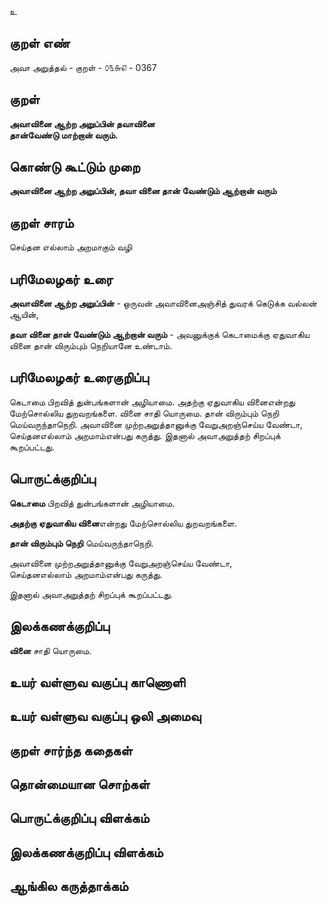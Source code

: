 உ

## குறள் எண் 

அவா அறுத்தல் - குறள் - ௦௩௬௭ - 0367  

## குறள் 

**அவாவினை ஆற்ற அறுப்பின் தவாவினை  
தான்வேண்டு மாற்றான் வரும்.**

## கொண்டு கூட்டும் முறை

**அவாவினை ஆற்ற அறுப்பின், தவா வினை தான் வேண்டும் ஆற்றான் வரும்**

## குறள் சாரம் 

செய்தன எல்லாம் அறமாகும் வழி   

## பரிமேலழகர் உரை

**அவாவினை ஆற்ற அறுப்பின்** - ஒருவன் அவாவினைஅஞ்சித் துவரக் கெடுக்க வல்லன் ஆயின்,  

**தவா வினை தான் வேண்டும் ஆற்றான் வரும்** - அவனுக்குக் கெடாமைக்கு ஏதுவாகிய வினை தான் விரும்பும் நெறியானே உண்டாம்.

## பரிமேலழகர் உரைகுறிப்பு   

கெடாமை பிறவித் துன்பங்களான் அழியாமை. அதற்கு ஏதுவாகிய வினைஎன்றது மேற்சொல்லிய துறவறங்களை. வினை சாதி யொருமை. தான் விரும்பும் நெறி மெய்வருந்தாநெறி. அவாவினை முற்றஅறுத்தானுக்கு வேறுஅறஞ்செய்ய வேண்டா, செய்தனஎல்லாம் அறமாம்என்பது கருத்து. இதனால் அவாஅறுத்தற் சிறப்புக் கூறப்பட்டது.    

## பொருட்க்குறிப்பு 

**கெடாமை** பிறவித் துன்பங்களான் அழியாமை.  

**அதற்கு ஏதுவாகிய வினை**என்றது மேற்சொல்லிய துறவறங்களை.  

**தான் விரும்பும் நெறி** மெய்வருந்தாநெறி.   

அவாவினை முற்றஅறுத்தானுக்கு வேறுஅறஞ்செய்ய வேண்டா,   
செய்தனஎல்லாம் அறமாம்என்பது கருத்து.  

இதனால் அவாஅறுத்தற் சிறப்புக் கூறப்பட்டது.      

## இலக்கணக்குறிப்பு  

**வினை** சாதி யொருமை.    

## உயர் வள்ளுவ வகுப்பு காணொளி


## உயர் வள்ளுவ வகுப்பு ஒலி அமைவு 

 
## குறள் சார்ந்த கதைகள் 


## தொன்மையான சொற்கள்


## பொருட்க்குறிப்பு விளக்கம்


## இலக்கணக்குறிப்பு விளக்கம்


## ஆங்கில கருத்தாக்கம் 


